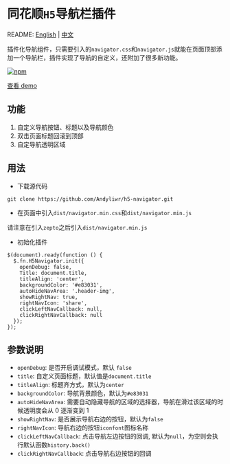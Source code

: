 # 同花顺`H5`导航栏插件

README: [English](README_en.md) | [中文](README_zh.md)

插件化导航组件，只需要引入的`navigator.css`和`navigator.js`就能在页面顶部添加一个导航栏，插件实现了导航的自定义，还附加了很多新功能。

[![npm](https://img.shields.io/npm/dw/localeval.svg)](https://github.com/Andyliwr/h5-navigator)

[查看 demo](http://khtest.10jqka.com.cn/dev/lidikang/h5-navigator/index.html)

## 功能

1.  自定义导航按钮、标题以及导航颜色
2.  双击页面标题回滚到顶部
3.  自定导航透明区域

## 用法

- 下载源代码

```
git clone https://github.com/Andyliwr/h5-navigator.git
```

- 在页面中引入`dist/navigator.min.css`和`dist/navigator.min.js`

请注意在引入`zepto`之后引入`dist/navigator.min.js`

- 初始化插件

```
$(document).ready(function () {
  $.fn.H5Navigator.init({
    openDebug: false,
    Title: document.title,
    titleAlign: 'center',
    backgroundColor: '#e83031',
    autoHideNavArea: '.header-img',
    showRightNav: true,
    rightNavIcon: 'share',
    clickLeftNavCallback: null,
    clickRightNavCallback: null
  });
});
```

## 参数说明

- `openDebug`: 是否开启调试模式，默认 `false`
- `title`: 自定义页面标题，默认值是`document.title`
- `titleAlign`: 标题齐方式，默认为`center`
- `backgroundColor`: 导航背景颜色，默认为`#e83031`
- `autoHideNavArea`: 需要自动隐藏导航的区域的选择器，导航在滑过该区域的时候透明度会从 0 逐渐变到 1
- `showRightNav`: 是否展示导航右边的按钮，默认为`false`
- `rightNavIcon`: 导航右边的按钮`iconfont`图标名称
- `clickLeftNavCallback`: 点击导航左边按钮的回调, 默认为`null`，为空则会执行默认函数`history.back()`
- `clickRightNavCallback`: 点击导航右边按钮的回调
